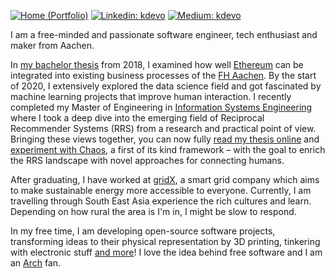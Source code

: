[![Home (Portfolio)](https://img.shields.io/badge/Home-kdevo.dev-0097a7?logo=github&style=flat-square&logoColor=white&link=https://kdevo.dev/)](https://kdevo.dev/)
[![Linkedin: kdevo](https://img.shields.io/badge/Linked-/in/kdevo-0097a7?style=flat-square&logo=LinkedIn&logoColor=white&link=https://www.linkedin.com/in/kdevo/)](https://www.linkedin.com/in/kdevo/)
[![Medium: kdevo](https://img.shields.io/badge/Medium-@kdevo-0097a7?style=flat-square&logo=Medium&logoColor=white&link=https://medium.com/@kdevo)](https://medium.com/@kdevo)

I am a free-minded and passionate software engineer, tech enthusiast and maker from Aachen.

In [my bachelor thesis](https://kdevo.dev/#bachelor-thesis) from 2018, I examined how well [Ethereum](https://ethereum.org/) can be integrated into existing business processes of the [FH Aachen](https://www.fh-aachen.de/).
By the start of 2020, I extensively explored the data science field and got fascinated by machine learning projects that improve human interaction.
I recently completed my Master of Engineering in [Information Systems Engineering](https://fhac.de/ise) where I took a deep dive into the emerging field of Reciprocal Recommender Systems (RRS) from a research and practical point of view. Bringing these views together, you can now fully [read my thesis online](https://kdevo.dev/#master-thesis) and [experiment with Chaos](https://github.com/kdevo/chaos-rrs), a first of its kind framework – with the goal to enrich the RRS landscape with novel approaches for connecting humans.

After graduating, I have worked at [gridX](https://github.com/grid-x), a smart grid company which aims to make sustainable energy more accessible to everyone.
Currently, I am travelling through South East Asia experience the rich cultures and learn. Depending on how rural the area is I'm in, I might be slow to respond.

In my free time, I am developing open-source software projects, transforming ideas to their physical representation by 3D printing, tinkering with electronic stuff [and more](https://kdevo.dev/#kd)! I love the idea behind free software and I am an [Arch](https://archlinux.org/) fan.
